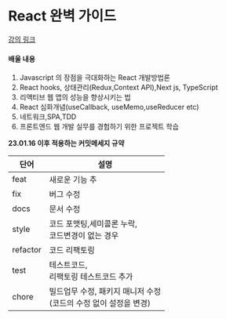 # React 완벽 가이드
[강의 링크](https://www.udemy.com/course/best-react/)

#### 배울 내용
1. Javascript 의 장점을 극대화하는 React 개발방법론
2. React hooks, 상태관리(Redux,Context API),Next js, TypeScript
3. 리액티브 웹 앱의 성능을 향상시키는 법
4. React 심화개념(useCallback, useMemo,useReducer etc)
5. 네트워크,SPA,TDD
6. 프론트엔드 웹 개발 실무를 경험하기 위한 프로젝트 학습

**23.01.16 이후 적용하는 커밋메세지 규약**<br>

| 단어 | 설명 |
| ------------ | ------------- |
| feat | 새로운 기능 추  |
| fix |  버그 수정 |
| docs |  문서 수정 |
| style |  코드 포맷팅,세미콜론 누락,<br>코드변경이 없는 경우 |
| refactor |  코드 리팩토링 |
| test |  테스트코드,<br> 리팩토링 테스트코드 추가 |
| chore | 빌드업무 수정, 패키지 매니저 수정<br>(코드의 수정 없이 설정을 변경) |